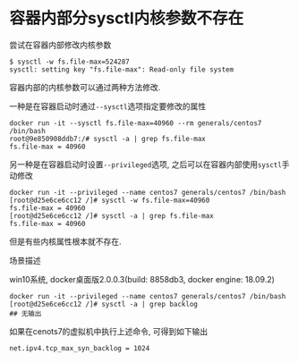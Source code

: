 # 容器内部分sysctl内核参数不存在

尝试在容器内部修改内核参数

```
$ sysctl -w fs.file-max=524287
sysctl: setting key "fs.file-max": Read-only file system
```

容器内部的内核参数可以通过两种方法修改.

一种是在容器启动时通过`--sysctl`选项指定要修改的属性

```
docker run -it --sysctl fs.file-max=40960 --rm generals/centos7 /bin/bash
root@9e850908ddb7:/# sysctl -a | grep fs.file-max
fs.file-max = 40960
```

另一种是在容器启动时设置`--privileged`选项, 之后可以在容器内部使用`sysctl`手动修改

```
docker run -it --privileged --name centos7 generals/centos7 /bin/bash
[root@d25e6ce6cc12 /]# sysctl -w fs.file-max=40960
fs.file-max = 40960
[root@d25e6ce6cc12 /]# sysctl -a | grep fs.file-max
fs.file-max = 40960
```

但是有些内核属性根本就不存在.

场景描述

win10系统, docker桌面版2.0.0.3(build: 8858db3, docker engine: 18.09.2)

```
docker run -it --privileged --name centos7 generals/centos7 /bin/bash
[root@d25e6ce6cc12 /]# sysctl -a | grep backlog
## 无输出
```

如果在cenots7的虚拟机中执行上述命令, 可得到如下输出

```
net.ipv4.tcp_max_syn_backlog = 1024
```
